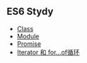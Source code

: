 ## ES6 Stydy
* [Class](https://github.com/zhouxudong/ES6-using/tree/master/study/Class)
* [Module](https://github.com/zhouxudong/ES6-using/tree/master/module)
* [Promise](https://github.com/zhouxudong/ES6-using/tree/master/study/Promise)
* [Iterator 和 for...of循环](https://github.com/zhouxudong/ES6-using/tree/master/study/Iterator)